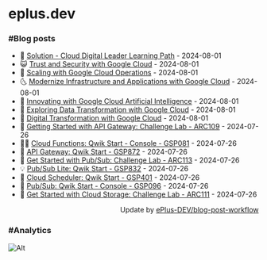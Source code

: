 # eplus.dev

### #Blog posts

<!-- BLOG-POST-LIST:START -->
 - 🧰 [Solution - Cloud Digital Leader Learning Path](https://eplus.dev/solution-cloud-digital-leader-learning-path) - 2024-08-01
 - 😺 [Trust and Security with Google Cloud](https://eplus.dev/trust-and-security-with-google-cloud) - 2024-08-01
 - 🗽 [Scaling with Google Cloud Operations](https://eplus.dev/scaling-with-google-cloud-operations) - 2024-08-01
 - 🌜 [Modernize Infrastructure and Applications with Google Cloud](https://eplus.dev/modernize-infrastructure-and-applications-with-google-cloud) - 2024-08-01
 - 📝 [Innovating with Google Cloud Artificial Intelligence](https://eplus.dev/innovating-with-google-cloud-artificial-intelligence) - 2024-08-01
 - 🚀 [Exploring Data Transformation with Google Cloud](https://eplus.dev/exploring-data-transformation-with-google-cloud) - 2024-08-01
 - 💼 [Digital Transformation with Google Cloud](https://eplus.dev/digital-transformation-with-google-cloud) - 2024-08-01
 - 🦣 [Getting Started with API Gateway: Challenge Lab - ARC109](https://eplus.dev/getting-started-with-api-gateway-challenge-lab-arc109) - 2024-07-26
 - 👨‍🏫 [Cloud Functions: Qwik Start - Console - GSP081](https://eplus.dev/cloud-functions-qwik-start-console-gsp081) - 2024-07-26
 - 🔭 [API Gateway: Qwik Start - GSP872](https://eplus.dev/api-gateway-qwik-start-gsp872) - 2024-07-26
 - 🤡 [Get Started with Pub/Sub: Challenge Lab - ARC113](https://eplus.dev/get-started-with-pubsub-challenge-lab-arc113) - 2024-07-26
 - 💡 [Pub/Sub Lite: Qwik Start - GSP832](https://eplus.dev/pubsub-lite-qwik-start-gsp832) - 2024-07-26
 - 🦣 [Cloud Scheduler: Qwik Start - GSP401](https://eplus.dev/cloud-scheduler-qwik-start-gsp401) - 2024-07-26
 - 💪 [Pub/Sub: Qwik Start - Console - GSP096](https://eplus.dev/pubsub-qwik-start-console-gsp096) - 2024-07-26
 - 🤡 [Get Started with Cloud Storage: Challenge Lab - ARC111](https://eplus.dev/get-started-with-cloud-storage-challenge-lab-arc111) - 2024-07-26<!-- BLOG-POST-LIST:END -->

<div align="right">
  Update by <a target="_blank"
    href="https://github.com/ePlus-DEV/blog-post-workflow">ePlus-DEV/blog-post-workflow</a>
</div>

### #Analytics
![Alt](https://repobeats.axiom.co/api/embed/9990f7cddfbad8d834990b10ccad05f81ac1096f.svg "Repobeats analytics image")
